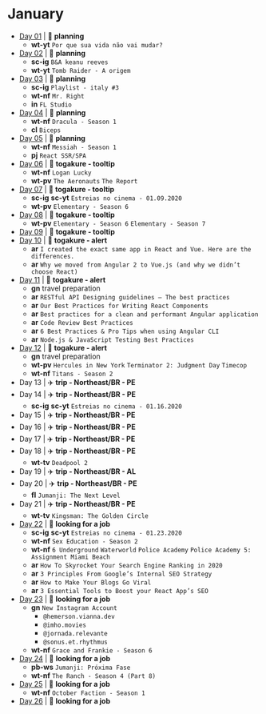 # January

- [Day 01](01-01-2020.md) | :bookmark_tabs: **planning**
  - **wt-yt** `Por que sua vida não vai mudar?`
- [Day 02](01-02-2020.md) | :bookmark_tabs: **planning**
  - **sc-ig** `B&A keanu reeves`
  - **wt-yt** `Tomb Raider - A origem`
- [Day 03](01-03-2020.md) | :bookmark_tabs: **planning**
  - **sc-ig** `Playlist - italy #3`
  - **wt-nf** `Mr. Right`
  - **in** `FL Studio`
- [Day 04](01-04-2020.md) | :bookmark_tabs: **planning**
  - **wt-nf** `Dracula - Season 1`
  - **cl** `Biceps`
- [Day 05](01-05-2020.md) | :bookmark_tabs: **planning**
  - **wt-nf** `Messiah - Season 1`
  - **pj** `React SSR/SPA`
- [Day 06](01-06-2020.md) | :microscope: **togakure - tooltip**
  - **wt-nf** `Logan Lucky`
  - **wt-pv** `The Aeronauts` `The Report`
- [Day 07](01-07-2020.md) | :microscope: **togakure - tooltip**
  - **sc-ig** **sc-yt** `Estreias no cinema - 01.09.2020`
  - **wt-pv** `Elementary - Season 6`
- [Day 08](01-08-2020.md) | :microscope: **togakure - tooltip**
  - **wt-pv** `Elementary - Season 6` `Elementary - Season 7`
- [Day 09](01-09-2020.md) | :microscope: **togakure - tooltip**
- [Day 10](01-10-2020.md) | :microscope: **togakure - alert**
  - **ar** `I created the exact same app in React and Vue. Here are the differences.`
  - **ar** `Why we moved from Angular 2 to Vue.js (and why we didn’t choose React)`
- [Day 11](01-11-2020.md) | :microscope: **togakure - alert**
  - **gn** travel preparation
  - **ar** `RESTful API Designing guidelines — The best practices`
  - **ar** `Our Best Practices for Writing React Components`
  - **ar** `Best practices for a clean and performant Angular application`
  - **ar** `Code Review Best Practices`
  - **ar** `6 Best Practices & Pro Tips when using Angular CLI`
  - **ar** `Node.js & JavaScript Testing Best Practices`
- [Day 12](01-12-2020.md) | :microscope: **togakure - alert**
  - **gn** travel preparation
  - **wt-pv** `Hercules in New York` `Terminator 2: Judgment Day` `Timecop`
  - **wt-nf** `Titans - Season 2`
- Day 13 | :airplane: **trip - Northeast/BR - PE**
- Day 14 | :airplane: **trip - Northeast/BR - PE**
  - **sc-ig** **sc-yt** `Estreias no cinema - 01.16.2020`
- Day 15 | :airplane: **trip - Northeast/BR - PE**
- Day 16 | :airplane: **trip - Northeast/BR - PE**
- Day 17 | :airplane: **trip - Northeast/BR - PE**
- Day 18 | :airplane: **trip - Northeast/BR - PE**
  - **wt-tv** `Deadpool 2`
- Day 19 | :airplane: **trip - Northeast/BR - AL**
- Day 20 | :airplane: **trip - Northeast/BR - PE**
  - **fl** `Jumanji: The Next Level`
- Day 21 | :airplane: **trip - Northeast/BR - PE**
  - **wt-tv** `Kingsman: The Golden Circle`
- [Day 22](01-22-2020.md) | :mag_right: **looking for a job**
  - **sc-ig** **sc-yt** `Estreias no cinema - 01.23.2020`
  - **wt-nf** `Sex Education - Season 2`
  - **wt-nf** `6 Underground` `Waterworld` `Police Academy` `Police Academy 5: Assignment Miami Beach`
  - **ar** `How To Skyrocket Your Search Engine Ranking in 2020`
  - **ar** `3 Principles From Google’s Internal SEO Strategy`
  - **ar** `How to Make Your Blogs Go Viral`
  - **ar** `3 Essential Tools to Boost your React App’s SEO`
- [Day 23](01-23-2020.md) | :mag_right: **looking for a job**
  - **gn** `New Instagram Account` 
    - `@hemerson.vianna.dev`
    - `@imho.movies`
    - `@jornada.relevante`
    - `@sonus.et.rhythmus`
  - **wt-nf** `Grace and Frankie - Season 6`
- [Day 24](01-24-2020.md) | :mag_right: **looking for a job**
  - **pb-ws** `Jumanji: Próxima Fase`
  - **wt-nf** `The Ranch - Season 4 (Part 8)`
- [Day 25](01-25-2020.md) | :mag_right: **looking for a job**
  - **wt-nf** `October Faction - Season 1`
- [Day 26](01-26-2020.md) | :mag_right: **looking for a job**
